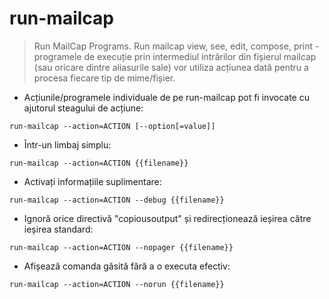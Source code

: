 # run-mailcap

> Run MailCap Programs.
> Run mailcap view, see, edit, compose, print - programele de execuție prin intermediul intrărilor din fișierul mailcap (sau oricare dintre aliasurile sale) vor utiliza acțiunea dată pentru a procesa fiecare tip de mime/fișier.

- Acțiunile/programele individuale de pe run-mailcap pot fi invocate cu ajutorul steagului de acțiune:

`run-mailcap --action=ACTION [--option[=value]]`

- Într-un limbaj simplu:

`run-mailcap --action=ACTION {{filename}}`

- Activați informațiile suplimentare:

`run-mailcap --action=ACTION --debug {{filename}}`

- Ignoră orice directivă "copiousoutput" și redirecționează ieșirea către ieșirea standard:

`run-mailcap --action=ACTION --nopager {{filename}}`

- Afișează comanda găsită fără a o executa efectiv:

`run-mailcap --action=ACTION --norun {{filename}}`
